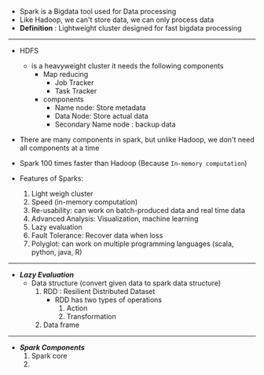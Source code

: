 - Spark is a Bigdata tool used for Data processing
- Like Hadoop, we can't store data, we can only process data
- **Definition** : Lightweight cluster designed for fast bigdata processing

---

- HDFS
  - is a heavyweight cluster it needs the following components
    - Map reducing
      - Job Tracker
      - Task Tracker
    - components
      - Name node: Store metadata
      - Data Node: Store actual data
      - Secondary Name node : backup data

- There are many components in spark, but unlike Hadoop, we don't need all components at a time
- Spark 100 times faster than Hadoop (Because `In-memory computation`)
- Features of Sparks:
  1. Light weigh cluster
  2. Speed (in-memory computation)
  3. Re-usability: can work on batch-produced data and real time data
  4. Advanced Analysis: Visualization, machine learning
  5. Lazy evaluation
  6. Fault Tolerance: Recover data when loss
  7. Polyglot: can work on multiple programming languages (scala, python, java, R)

---
- ***Lazy Evaluation***
  - Data structure (convert given data to spark data structure)
    1. RDD : Resilient Distributed Dataset  
       - RDD has two types of operations
         1. Action 
         2. Transformation
    2. Data frame
---
- ***Spark Components***
  1. Spark core
  2. 